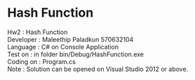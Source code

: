 # Hash Function
Hw2 : Hash Function<br>
Developer : Maleethip Paladkun 570632104<br>
Language : C# on Console Application<br>
Test on : in folder bin/Debug/HashFunction.exe<br>
Coding on : Program.cs<br>
Note : Solution can be opened on Visual Studio 2012 or above.<br>
